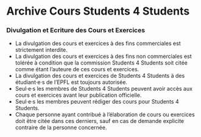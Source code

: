 # Archive Cours Students 4 Students

### Divulgation et Ecriture des Cours et Exercices
- La divulgation des cours et exercices à des fins commerciales est strictement interdite.
- La divulgation des cours et exercices à des fins non commerciales est tolérée à condition que la commission Students 4 Students soit citée comme étant l’auteure de ces cours et exercices.
- La divulgation des cours et exercices de Students 4 Students à des étudiant·e·s de l’EPFL est toujours autorisée.
- Seul·e·s les membres de Students 4 Students peuvent avoir accès aux cours et exercices avant leur publication officielle.
- Seul·e·s les membres peuvent rédiger des cours pour Students 4 Students.
- Chaque personne ayant contribué à l’élaboration de cours ou exercices doit être citée dans ces derniers, sauf en cas de demande explicite contraire de la personne concernée.
